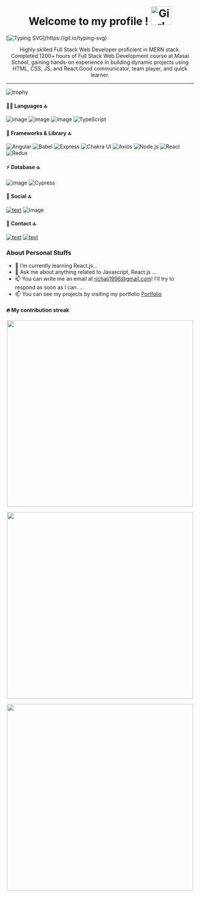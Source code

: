 <h1 align="center">Welcome to my profile ! <img src="https://raw.githubusercontent.com/nixin72/nixin72/master/wave.gif" alt="Girl in a jacket" width="55" height="50"> </h1>

[![Typing SVG](https://readme-typing-svg.demolab.com?font=Fira+Code&size=40&pause=1000&center=true&vCenter=true&width=1000&color=F71919&lines=Hi+!+myself+Richa+🧑🏻;I+am+a+fullstack+developer+💻;Curious+to+learn+new+things+!)](https://git.io/typing-svg)

<p align="center">Highly skilled Full Stack Web Developer proficient in MERN stack. Completed 1200+ hours of Full Stack Web Development course at Masai School, gaining hands-on experience In building dynamic projects using HTML, CSS, JS, and React.Good communicator, team player, and quick learner.</p>
<hr/>

![trophy](https://github-profile-trophy.vercel.app/?username=Richasi)

#### 👩‍💻 Languages 🔝
![image](https://img.shields.io/badge/HTML5-E34F26?style=for-the-badge&logo=html5&logoColor=white)
![image](https://camo.githubusercontent.com/3a0f693cfa032ea4404e8e02d485599bd0d192282b921026e89d271aaa3d7565/68747470733a2f2f696d672e736869656c64732e696f2f62616467652f435353332d3135373242363f7374796c653d666f722d7468652d6261646765266c6f676f3d63737333266c6f676f436f6c6f723d7768697465)
![image](https://camo.githubusercontent.com/9d07c04bdd98c662d5df9d4e1cc1de8446ffeaebca330feb161f1fb8e1188204/68747470733a2f2f696d672e736869656c64732e696f2f62616467652f4a6176615363726970742d4637444631453f7374796c653d666f722d7468652d6261646765266c6f676f3d6a617661736372697074266c6f676f436f6c6f723d626c61636b)
  <img src="https://img.shields.io/badge/TypeScript-3178C6?style=for-the-badge&logo=typescript&logoColor=white" alt="TypeScript" />

#### 🚀 Frameworks & Library 🔝

<p align="left">
  <img src="https://img.shields.io/badge/Angular-E34F26?style=for-the-badge&logo=angular&logoColor=white" alt="Angular" />

  <img src="https://img.shields.io/badge/Babel-F9DC3E?style=for-the-badge&logo=babel&logoColor=black" alt="Babel" />
 
 
  <img src="https://img.shields.io/badge/Express-000000?style=for-the-badge&logo=express&logoColor=white" alt="Express" />
 
 <img src="https://img.shields.io/badge/Chakra%20UI-319795?style=for-the-badge&logo=chakra-ui&logoColor=white" alt="Chakra UI" />
  <img src="https://img.shields.io/badge/Axios-0098D0?style=for-the-badge&logo=axios&logoColor=white" alt="Axios" />

  <img src="https://img.shields.io/badge/Node.js-339933?style=for-the-badge&logo=node.js&logoColor=white" alt="Node.js" />

  <img src="https://img.shields.io/badge/React-61DAFB?style=for-the-badge&logo=react&logoColor=black" alt="React" />
  <img src="https://img.shields.io/badge/Redux-764ABC?style=for-the-badge&logo=redux&logoColor=white" alt="Redux" />

</p>


#### ⚡ Database 🔝
![image](https://img.shields.io/badge/MongoDB-4EA94B?style=for-the-badge&logo=mongodb&logoColor=white)
 <img src="https://img.shields.io/badge/Cypress-17202C?style=for-the-badge&logo=cypress&logoColor=white" alt="Cypress" />

#### 👨 Social 🔝
[![text](https://img.shields.io/badge/GitHub-100000?style=for-the-badge&logo=github&logoColor=white)](https://github.com/Richasi)
![image](https://img.shields.io/badge/GitLab-330F63?style=for-the-badge&logo=gitlab&logoColor=white)

#### 📱 Contact 🔝
[![text](https://img.shields.io/badge/LinkedIn-0077B5?style=for-the-badge&logo=linkedin&logoColor=white)](https://www.linkedin.com/in/richa-singh-1aa5a8245/)
[![text](https://img.shields.io/badge/Portfolio-%23000000.svg?style=for-the-badge&logo=firefox&logoColor=#FF7139)](https://richasi.github.io/)

### About Personal Stuffs
- 🌱 I’m currently learning React.js...
- 💬 Ask me about anything related to Javascript, React.js ...
- 📫 You can write me an email at richajj1996@gmail.com! I'll try to respond as soon as I can. ...
- 📫 You can see my projects by visiting my portfolio <a href="https://Richasi.github.io">Portfolio</a>


#### 🔥 My contribution streak
 <p align="center">
  <img align="center" src="https://github-readme-stats.vercel.app/api/top-langs?username=Richasi&hide=c%23,powershell,Mathematica,Ruby,Objective-C,Objective-C%2b%2b,Cuda&title_color=61dafb&text_color=ffffff&icon_color=61dafb&bg_color=20232a&langs_count=8&layout=compact&border_color=61dafb&hide_border=true" width=500 /></p>  
<p align="center">
<img align="center" src="https://github-readme-stats.vercel.app/api?username=Richasi&show_icons=true&theme=react&border_color=61dafb&hide_border=true" width=500/></p>
<p align="center">
<img align="center" src="https://github-readme-streak-stats.herokuapp.com/?user=Umesh8878&show_icons=true&theme=react&border_color=61dafb&hide_border=true" width=500/></p>
<h2 align="center"></h2>
